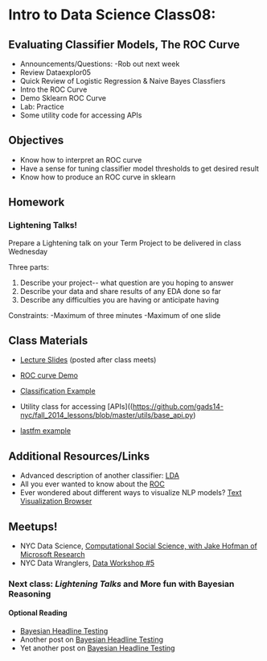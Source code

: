 Intro to Data Science Class08: 
=======

## Evaluating Classifier Models, The ROC Curve

- Announcements/Questions: 
  	-Rob out next week
- Review Dataexplor05
- Quick Review of Logistic Regression & Naive Bayes Classfiers
- Intro the ROC Curve
- Demo Sklearn ROC Curve
- Lab: Practice
- Some utility code for accessing APIs

## Objectives

* Know how to interpret an ROC curve
* Have a sense for tuning classifier model thresholds to get desired result
* Know how to produce an ROC curve in sklearn

## Homework

### Lightening Talks!

Prepare a Lightening talk on your Term Project to be delivered in class Wednesday

Three parts:
1. Describe your project-- what question are you hoping to answer
2. Describe your data and share results of any EDA done so far
3. Describe any difficulties you are having or anticipate having

Constraints:
-Maximum of three minutes
-Maximum of one slide

## Class Materials

* [Lecture Slides](https://github.com/gads14-nyc/fall_2014_lessons/blob/master/09_roc/class09.pdf) (posted after class meets)
* [ROC curve Demo](http://nbviewer.ipython.org/github/gads14-nyc/fall_2014_lessons/blob/master/09_roc/lab/example_roc.ipynb)
* [Classification Example](http://nbviewer.ipython.org/github/gads14-nyc/fall_2014_lessons/blob/master/08_bayes/lab/car_classifier.ipynb)

* Utility class for accessing [APIs]((https://github.com/gads14-nyc/fall_2014_lessons/blob/master/utils/base_api.py)
 - [lastfm example](https://github.com/gads14-nyc/fall_2014_lessons/blob/master/utils/lastfm_api.py)

## Additional Resources/Links

* Advanced description of another classifier: [LDA](http://sebastianraschka.com/Articles/2014_python_lda.html)
* All you ever wanted to know about the [ROC](https://cours.etsmtl.ca/sys828/REFS/A1/Fawcett_PRL2006.pdf)
* Ever wondered about different ways to visualize NLP models? [Text Visualization Browser](http://textvis.lnu.se/)

## Meetups!

* NYC Data Science, [Computational Social Science, with Jake Hofman of Microsoft Research](http://www.meetup.com/NYC-Data-Science/events/214025742/)
* NYC Data Wranglers, [Data Workshop #5](http://www.meetup.com/NYC-Data-Wranglers/events/214469842/)

### Next class: *Lightening Talks* and More fun with Bayesian Reasoning

#### Optional Reading

* [Bayesian Headline Testing](http://jeroenjanssens.com/2013/08/18/bayesian-headline-testing-at-visual-revenue.html)
* Another post on [Bayesian Headline Testing](http://developers.lyst.com/data/2014/05/10/bayesian-ab-testing/)
* Yet another post on [Bayesian Headline Testing](http://www.bayesianwitch.com/blog/2014/bayesian_ab_test.html)